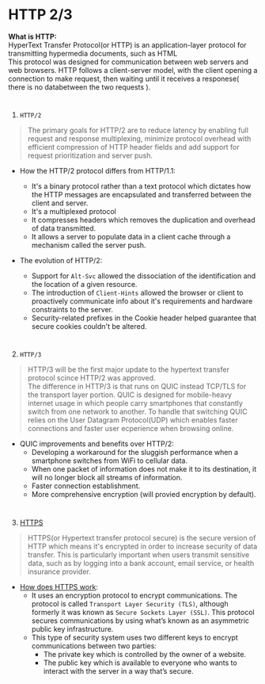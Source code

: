 # HTTP 2/3

**What is HTTP:** <br>HyperText Transfer Protocol(or HTTP) is an application-layer protocol for transmitting hypermedia documents, such as HTML<br>This protocol was designed for communication between web servers and web browsers. HTTP follows a client-server model, with the client opening a connection to make request, then waiting until it receives a responese( there is no databetween the two requests ).

#
1. `HTTP/2`

> The primary goals for HTTP/2 are to reduce latency by enabling full request and response multiplexing, minimize protocol overhead with efficient compression of HTTP header fields and add support for request prioritization and server push.

- How the HTTP/2 protocol differs from HTTP/1.1:

  - It's a binary protocol rather than a text protocol which dictates how the HTTP messages are encapsulated and transferred between the client and server.
  - It's a multiplexed protocol
  - It compresses headers which removes the duplication and overhead of data transmitted.
  - It allows a server to populate data in a client cache through a mechanism called the server push.

- The evolution of HTTP/2:
  - Support for `Alt-Svc` allowed the dissociation of the identification and the location of a given resource.
  - The introduction of `Client-Hints` allowed the browser or client to proactively communicate info about it's requirements and hardware constraints to the server.
  - Security-related prefixes in the Cookie header helped guarantee that secure cookies couldn't be altered.

#
2. `HTTP/3`
> HTTP/3 will be the first major update to the hypertext transfer protocol scince HTTP/2 was approved.<br> The difference in HTTP/3 is that runs on QUIC instead TCP/TLS for the transport layer portion. QUIC is designed for mobile-heavy internet usage in which people carry smartphones that constantly switch from one network to another. To handle that switching QUIC relies on the User Datagram Protocol(UDP) which enables faster connections and faster user ecperience when browsing online.

- QUIC improvements and benefits over HTTP/2:
  - Developing a workaround for the sluggish performance when a smartphone switches from WiFi to cellular data.
  - When one packet of information does not make it to its destination, it will no longer block all streams of information.
  - Faster connection establishment.
  - More comprehensive encryption (will provied encryption by default).
  
#
3. [HTTPS](https://www.cloudflare.com/en-gb/learning/ssl/what-is-https/)
  
  > HTTPS(or Hypertext transfer protocol secure) is the secure version of HTTP which means it's encrypted in order to increase security of data transfer. This is particularly important when users transmit sensitive data, such as by logging into a bank account, email service, or health insurance provider.
  
- [How does HTTPS work](https://www.youtube.com/watch?v=hExRDVZHhig):
  - It uses an encryption protocol to encrypt communications. The protocol is called `Transport Layer Security (TLS)`, although formerly it was known as `Secure Sockets Layer (SSL)`. This protocol secures communications by using what’s known as an asymmetric public key infrastructure. 
  - This type of security system uses two different keys to encrypt communications between two parties:
     - The private key which is controlled by the owner of a website.
     - The public key which is available to everyone who wants to interact with the server in a way that’s secure.
